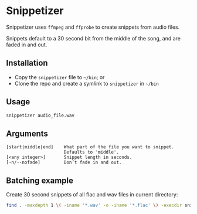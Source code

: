 # Snippetizer

Snippetizer uses `ffmpeg` and `ffprobe` to create snippets from audio files.

Snippets default to a 30 second bit from the middle of the song, and are faded in and out.

## Installation

- Copy the `snippetizer` file to  `~/bin`; or
- Clone the repo and create a symlink to `snippetizer` in `~/bin`

## Usage

```bash
snippetizer audio_file.wav
```

## Arguments

```text
[start|middle|end]    What part of the file you want to snippet.
                      Defaults to 'middle'.
[<any integer>]       Snippet length in seconds.
[-n/--nofade]         Don’t fade in and out.
```

## Batching example

Create 30 second snippets of all flac and wav files in current directory:

```bash
find . -maxdepth 1 \( -iname '*.wav' -o -iname '*.flac' \) -execdir snippetizer {} \;
```
